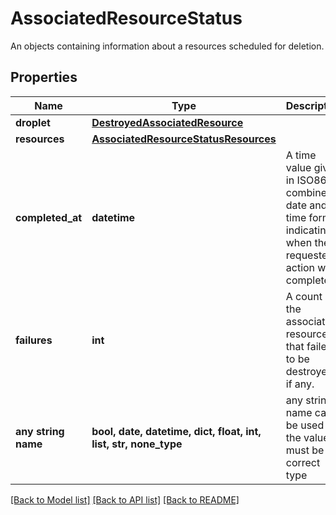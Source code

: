 # AssociatedResourceStatus

An objects containing information about a resources scheduled for deletion.

## Properties
Name | Type | Description | Notes
------------ | ------------- | ------------- | -------------
**droplet** | [**DestroyedAssociatedResource**](DestroyedAssociatedResource.md) |  | [optional] 
**resources** | [**AssociatedResourceStatusResources**](AssociatedResourceStatusResources.md) |  | [optional] 
**completed_at** | **datetime** | A time value given in ISO8601 combined date and time format indicating when the requested action was completed. | [optional] 
**failures** | **int** | A count of the associated resources that failed to be destroyed, if any. | [optional] 
**any string name** | **bool, date, datetime, dict, float, int, list, str, none_type** | any string name can be used but the value must be the correct type | [optional]

[[Back to Model list]](../README.md#documentation-for-models) [[Back to API list]](../README.md#documentation-for-api-endpoints) [[Back to README]](../README.md)


